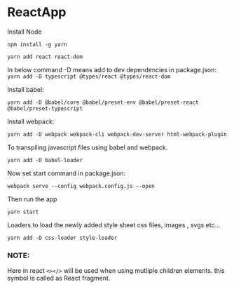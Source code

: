 # ReactApp

Install 
Node

```npm install -g yarn``` 

```yarn add react react-dom```

In below command -D means add to dev dependencies in package.json:
```yarn add -D typescript @types/react @types/react-dom```

Install babel:

```yarn add -D @babel/core @babel/preset-env @babel/preset-react @babel/preset-typescript```

Install webpack:

```yarn add -D webpack webpack-cli webpack-dev-server html-webpack-plugin```

To transpiling javascript files using babel and webpack.

```yarn add -D babel-loader```

Now set start command in package.json:

```webpack serve --config webpack.config.js --open```

Then run the app

```yarn start```

Loaders to load the newly added style sheet css files, images , svgs etc...

```yarn add -D css-loader style-loader```

### NOTE:
Here in react ```<></>``` will be used when using mutliple children elements. this symbol is called as React fragment.